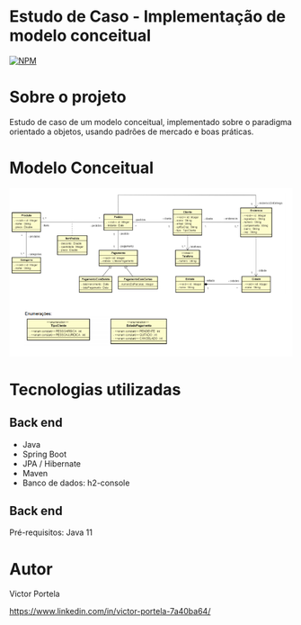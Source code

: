 # Estudo de Caso - Implementação de modelo conceitual 
[![NPM](https://img.shields.io/npm/l/react)](https://github.com/PortelaVictor/cursomc/blob/main/LICENSE)

# Sobre o projeto

Estudo de caso de um modelo conceitual, implementado sobre o paradigma orientado a objetos, usando padrões de 
mercado e boas práticas. 

# Modelo Conceitual
![Modelo 1](https://github.com/PortelaVictor/cursomc/blob/main/assets/modelo_conceitual.png)

# Tecnologias utilizadas
## Back end
- Java
- Spring Boot
- JPA / Hibernate
- Maven
- Banco de dados: h2-console

## Back end
Pré-requisitos: Java 11

# Autor

Victor Portela

https://www.linkedin.com/in/victor-portela-7a40ba64/
